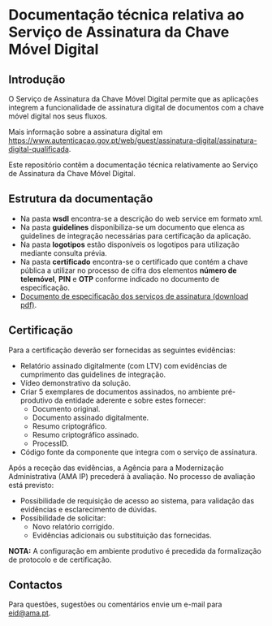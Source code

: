 
# Documentação técnica relativa ao Serviço de Assinatura da Chave Móvel Digital


## Introdução
O Serviço de Assinatura da Chave Móvel Digital permite que as aplicações integrem a funcionalidade de assinatura digital de documentos com a chave móvel digital nos seus fluxos.

Mais informação sobre a assinatura digital em https://www.autenticacao.gov.pt/web/guest/assinatura-digital/assinatura-digital-qualificada.

Este repositório contêm a documentação técnica relativamente ao Serviço de Assinatura da Chave Móvel Digital.

## Estrutura da documentação

* Na pasta **wsdl** encontra-se a descrição do web service em formato xml.
* Na pasta **guidelines** disponibiliza-se um documento que elenca as guidelines de integração necessárias para certificação da aplicação.
* Na pasta **logotipos** estão disponíveis os logotipos para utilização mediante consulta prévia.
* Na pasta **certificado** encontra-se o certificado que contém a chave pública a utilizar no processo de cifra dos elementos **número de telemóvel**, **PIN** e **OTP** conforme indicado no documento de especificação.
* [Documento de especificação dos serviços de assinatura (download pdf)](https://amagovpt.github.io/doc-CMD-assinatura/AMA&#32;-&#32;CCMovel&#32;Especificação&#32;de&#32;Serviços&#32;Assinatura.pdf).


## Certificação
Para a certificação deverão ser fornecidas as seguintes evidências:
* Relatório assinado digitalmente (com LTV) com evidências de cumprimento das guidelines de integração.
* Vídeo demonstrativo da solução.
* Criar 5 exemplares de documentos assinados, no ambiente pré-produtivo da entidade aderente e sobre estes fornecer:
	* Documento original.
	* Documento assinado digitalmente.
	* Resumo criptográfico.
	* Resumo criptográfico assinado.
	* ProcessID.
* Código fonte da componente que integra com o serviço de assinatura.

Após a receção das evidências, a Agência para a Modernização Administrativa (AMA IP)  precederá à avaliação.
No processo de avaliação está previsto: 
 - Possibilidade de requisição de acesso ao sistema, para validação das evidências e esclarecimento de dúvidas.
 - Possibilidade de solicitar:
	 -  Novo relatório corrigido.
	 - Evidências adicionais ou substituição das fornecidas.

**NOTA:** A configuração em ambiente produtivo é precedida da formalização de protocolo e de certificação.

## Contactos
Para questões, sugestões ou comentários envie um e-mail para eid@ama.pt.
